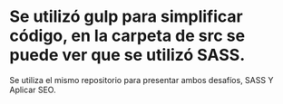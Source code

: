 # Se utilizó gulp para simplificar código, en la carpeta de src se puede ver que se utilizó SASS.
Se utiliza el mismo repositorio para presentar ambos desafíos, SASS Y Aplicar SEO.
